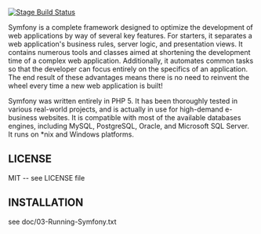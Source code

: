 [![Stage Build Status](https://circleci.com/gh/jonphipps/Metadata-Registry/tree/stage.svg?style=shield&circle-token=d34aa938838a61715091521dc01e5b32c4b11d91)](https://circleci.com/gh/jonphipps/Metadata-Registry)

Symfony is a complete framework designed to optimize the development of web applications by way of several key features.
For starters, it separates a web application's business rules, server logic, and presentation views.
It contains numerous tools and classes aimed at shortening the development time of a complex web application.
Additionally, it automates common tasks so that the developer can focus entirely on the specifics of an application.
The end result of these advantages means there is no need to reinvent the wheel every time a new web application is built!

Symfony was written entirely in PHP 5.
It has been thoroughly tested in various real-world projects, and is actually in use for high-demand e-business websites.
It is compatible with most of the available databases engines, including MySQL, PostgreSQL, Oracle, and Microsoft SQL Server.
It runs on *nix and Windows platforms.

LICENSE
-------

MIT -- see LICENSE file

INSTALLATION
------------

see doc/03-Running-Symfony.txt
